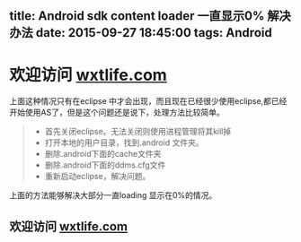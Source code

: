 title: Android sdk content loader 一直显示0% 解决办法
date: 2015-09-27 18:45:00
tags: Android
---
# 欢迎访问 [wxtlife.com](http://www.wxtlife.com)

上面这种情况只有在eclipse 中才会出现，而且现在已经很少使用eclipse,都已经开始使用AS了，但是这个问题还是说下，处理方法比较简单。

> * 首先关闭eclipse。无法关闭则使用进程管理将其kill掉
> * 打开本地的用户目录，找到.android 文件夹。
> * 删除.android下面的cache文件夹
> * 删除.android下面的ddms.cfg文件
> * 重新启动eclipse，解决问题。

上面的方法能够解决大部分一直loading 显示在0%的情况。

## 欢迎访问 [wxtlife.com](http://www.wxtlife.com)